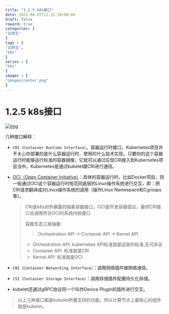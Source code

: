 ```yaml
---
title: "1.2.5 k8s接口"
date: 2021-08-27T11:15:10+08:00
draft: false
reward: true
categories: [
"云原生"
]
tags : [
"云原生",
"k8s"
]
series : [
"k8s"
]
images : [
"images/center.png"
]
---
```


# 1.2.5 k8s接口

[![img](http://picgo.6and.ltd/img/8ee9f2fa987eccb490cfaa91c6484f67.png)](https://www.wumingx.com/assets/8ee9f2fa987eccb490cfaa91c6484f67.png)

几种接口解释：

- `CRI（Container Runtime Interface）`。容器运行时接口。Kubernetes项目并不关心你部署的是什么容器运行时、使用的什么技术实现，只要你的这个容器运行时能够运行标准的容器镜像，它就可以通过实现CRI接入到Kubernetes项目当中。Kubernetes是通过kubelet跟CRI进行通信。

- [OCI（Open Container Initiative）](https://opencontainers.org/)：具体的容器运行时，比如Docker项目，则一般通过OCI这个容器运行时规范同底层的Linux操作系统进行交互，即：把CRI请求翻译成对Linux操作系统的调用（操作Linux Namespace和Cgroups等）。

  > CRI是k8s对外暴露的抽象容器接口，OCI是开发容器倡议，最终CRI接口会调用符合OCI的系统内核接口
  >
  > 容器生态三层抽象:
  >
  > > Orchestration API -> Container API -> Kernel API
  >
  > - Orchestration API: kubernetes API标准就是这层的标准,无可非议
  > - Container API: 标准就是CRI
  > - Kernel API: 标准就是OCI

- `CNI（Container Networking Interface）`：调用网络插件做网络通信。

- `CSI（Container Storage Interface）`：调用存储插件配置持久化存储。

- kubelet还通过gRPC协议同一个叫作Device Plugin的插件进行交互。

> 以上几种接口都是kubelet所要支持的功能，所以计算节点上最核心的组件就是kubelet。